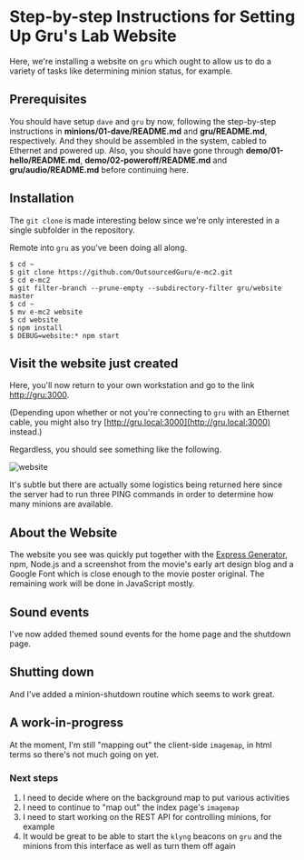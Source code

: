 # Step-by-step Instructions for Setting Up Gru's Lab Website
Here, we're installing a website on `gru` which ought to allow us to do a variety of tasks like determining minion status, for example.

## Prerequisites
You should have setup `dave` and `gru` by now, following the step-by-step instructions in **minions/01-dave/README.md** and **gru/README.md**, respectively.  And they should be assembled in the system, cabled to Ethernet and powered up.  Also, you should have gone through **demo/01-hello/README.md**, **demo/02-poweroff/README.md** and **gru/audio/README.md** before continuing here.

## Installation
The `git clone` is made interesting below since we're only interested in a single subfolder in the repository.

Remote into `gru` as you've been doing all along.

```
$ cd ~
$ git clone https://github.com/OutsourcedGuru/e-mc2.git
$ cd e-mc2
$ git filter-branch --prune-empty --subdirectory-filter gru/website master
$ cd ~
$ mv e-mc2 website
$ cd website
$ npm install
$ DEBUG=website:* npm start
```

## Visit the website just created
Here, you'll now return to your own workstation and go to the link [http://gru:3000](http://gru:3000).

(Depending upon whether or not you're connecting to `gru` with an Ethernet cable, you might also try [http://gru.local:3000](http://gru.local:3000) instead.)

Regardless, you should see something like the following.

![website](https://cloud.githubusercontent.com/assets/15971213/21596759/818ee49e-d0f4-11e6-9f9b-2c920954e884.png)

It's subtle but there are actually some logistics being returned here since the server had to run three PING commands in order to determine how many minions are available.

## About the Website
The website you see was quickly put together with the [Express Generator](https://www.npmjs.com/package/express-generator), npm, Node.js and a screenshot from the movie's early art design blog and a Google Font which is close enough to the movie poster original.  The remaining work will be done in JavaScript mostly.

## Sound events
I've now added themed sound events for the home page and the shutdown page.

## Shutting down
And I've added a minion-shutdown routine which seems to work great.

## A work-in-progress
At the moment, I'm still "mapping out" the client-side `imagemap`, in html terms so there's not much going on yet.

### Next steps
1. I need to decide where on the background map to put various activities
2. I need to continue to "map out" the index page's `imagemap`
3. I need to start working on the REST API for controlling minions, for example
4. It would be great to be able to start the `klyng` beacons on `gru` and the minions from this interface as well as turn them off again